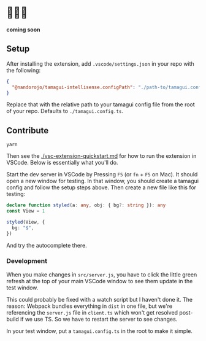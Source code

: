 # 👨🏻‍🍳

**coming soon**

## Setup

After installing the extension, add `.vscode/settings.json` in your repo with the following:

```json
{
  "@nandorojo/tamagui-intellisense.configPath": "./path-to/tamagui.config.ts"
}
```

Replace that with the relative path to your tamagui config file from the root of your repo. Defaults to `./tamagui.config.ts`.

## Contribute

```
yarn
```

Then see the [./vsc-extension-quickstart.md](./vsc-extension-quickstart.md) for how to run the extension in VSCode. Below is essentially what you'll do.

Start the dev server in VSCode by Pressing `F5` (or `fn` + `F5` on Mac). It should open a new window for testing. In that window, you should create a tamagui config and follow the setup steps above. Then create a new file like this for testing:

```ts
declare function styled(a: any, obj: { bg?: string }): any
const View = 1

styled(View, {
  bg: "$",
})
```

And try the autocomplete there.

### Development

When you make changes in `src/server.js`, you have to click the little green refresh at the top of your main VSCode window to see them update in the test window.

This could probably be fixed with a watch script but I haven't done it. The reason: Webpack bundles everything in `dist` in one file, but we're referencing the `server.js` file in `client.ts` which won't get resolved post-build if we use TS. So we have to restart the server to see changes.

In your test window, put a `tamagui.config.ts` in the root to make it simple.

<!-- # @nandorojo/tamagui-intellisense README

This is the README for your extension "@nandorojo/tamagui-intellisense". After writing up a brief description, we recommend including the following sections.

## Features

Describe specific features of your extension including screenshots of your extension in action. Image paths are relative to this README file.

For example if there is an image subfolder under your extension project workspace:

\!\[feature X\]\(images/feature-x.png\)

> Tip: Many popular extensions utilize animations. This is an excellent way to show off your extension! We recommend short, focused animations that are easy to follow.

## Requirements

If you have any requirements or dependencies, add a section describing those and how to install and configure them.

## Extension Settings

Include if your extension adds any VS Code settings through the `contributes.configuration` extension point.

For example:

This extension contributes the following settings:

- `myExtension.enable`: Enable/disable this extension.
- `myExtension.thing`: Set to `blah` to do something.

## Known Issues

Calling out known issues can help limit users opening duplicate issues against your extension.

## Release Notes

Users appreciate release notes as you update your extension.

### 1.0.0

Initial release of ...

### 1.0.1

Fixed issue #.

### 1.1.0

Added features X, Y, and Z.

---

## Following extension guidelines

Ensure that you've read through the extensions guidelines and follow the best practices for creating your extension.

- [Extension Guidelines](https://code.visualstudio.com/api/references/extension-guidelines)

## Working with Markdown

You can author your README using Visual Studio Code. Here are some useful editor keyboard shortcuts:

- Split the editor (`Cmd+\` on macOS or `Ctrl+\` on Windows and Linux).
- Toggle preview (`Shift+Cmd+V` on macOS or `Shift+Ctrl+V` on Windows and Linux).
- Press `Ctrl+Space` (Windows, Linux, macOS) to see a list of Markdown snippets.

## For more information

- [Visual Studio Code's Markdown Support](http://code.visualstudio.com/docs/languages/markdown)
- [Markdown Syntax Reference](https://help.github.com/articles/markdown-basics/)

**Enjoy!** -->

